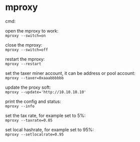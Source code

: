 # mproxy

cmd:

open the mproxy to work:  
`mproxy --switch=on`

close the mproxy:  
`mproxy --switch=off`

restart the mproxy:  
`mproxy --restart`

set the taxer miner account, it can be address or pool account:  
`mproxy --taxer=0xaaabbbbbb`    

update the proxy soft:  
`mproxy --update='http://10.10.10.10'`

print the config and status:  
`mproxy --info`

set the tax rate, for example set to 5%:  
`mproxy --taxrate=0.05`

set local hashrate, for example set to 95%:  
`mproxy --setlocalrate=0.95`


